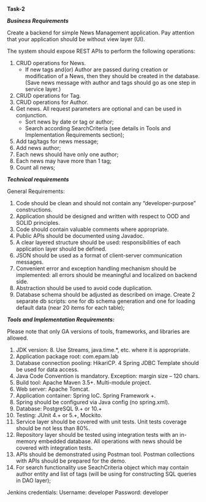 **Task-2**

***Business Requirements***

Create a backend for simple News Management application. Pay attention that your application should be without view layer (UI).

The system should expose REST APIs to perform the following operations:
1.  CRUD operations for News.
    *   If new tags and(or) Author are passed during creation or modification of a News, then they should be created in the database. (Save news message with author and tags should go as one step in service layer.)
2.  CRUD operations for Tag.
3.  CRUD operations for Author.
4.  Get news. All request parameters are optional and can be used in conjunction.
    *  Sort news by date or tag or author;
    *  Search according SearchCriteria (see details in Tools and Implementation Requirements section);
5.  Add tag/tags for news message;
6.  Add news author;
7.  Each news should have only one author;
8.  Each news may have more than 1 tag;
9.  Count all news;

***Technical requirements***

General Requirements:
1.  Code should be clean and should not contain any “developer-purpose” constructions.
2.  Application should be designed and written with respect to OOD and SOLID principles.
3.  Code should contain valuable comments where appropriate.
4.  Public APIs should be documented using Javadoc.
5.  A clear layered structure should be used: responsibilities of each application layer should be defined.
6.  JSON should be used as a format of client-server communication messages.
7.  Convenient error and exception handling mechanism should be implemented: all errors should be meaningful and localized on backend side.
8.  Abstraction should be used to avoid code duplication.
9.  Database schema should be adjusted as described on image. Create 2 separate db scripts: one for db schema generation and one for loading default data (near 20 items for each table);
  
***Tools and Implementation Requirements:***

Please note that only GA versions of tools, frameworks, and libraries are allowed.

1.  JDK version: 8. Use Streams, java.time.*, etc. where it is appropriate.
2.  Application package root: com.epam.lab
3.  Database connection pooling: HikariCP.
4   Spring JDBC Template should be used for data access.
5.  Java Code Convention is mandatory. Exception: margin size – 120 chars.
6.  Build tool: Apache Maven 3.5+. Multi-module project.
7.  Web server: Apache Tomcat.
8.  Application container: Spring IoC. Spring Framework +.
9.  Spring should be configured via Java config (no spring.xml).
10. Database: PostgreSQL 9.+ or 10.+
11. Testing: JUnit 4.+ or 5.+, Mockito.
12. Service layer should be covered with unit tests. Unit tests coverage should be not less than 80%.
13. Repository layer should be tested using integration tests with an in-memory embedded database. All operations with news should be covered with integration tests.
14. APIs should be demonstrated using Postman tool. Postman collections with APIs should be prepared for the demo.
15. For search functionality use SeachCriteria object which may contain author entity and list of tags (will be using for constructing SQL queries in DAO layer);

Jenkins credentials:
Username: developer
Password: developer